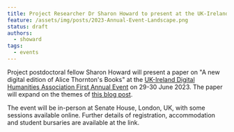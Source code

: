 ```yaml
---
title: Project Researcher Dr Sharon Howard to present at the UK-Ireland Digital Humanities Association Annual Event
feature: /assets/img/posts/2023-Annual-Event-Landscape.png
status: draft
authors:
  - showard
tags:
  - events
---
```


Project postdoctoral fellow Sharon Howard will present a paper on "A new digital edition of Alice Thornton's Books" at the [UK-Ireland Digital Humanities Association First Annual Event](https://digitalhumanities-uk-ie.org/news-events/annual-event/) on 29-30 June 2023. The paper will expand on the themes of [this blog post](https://thornton.kdl.kcl.ac.uk/posts/blog/2022-08-25-encoding-alice-thorntons-books/). 

The event will be in-person at Senate House, London, UK, with some sessions available online. Further details of registration, accommodation and student bursaries are available at the link.

